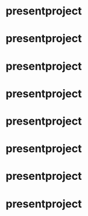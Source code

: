 # presentproject
# presentproject
# presentproject
# presentproject
# presentproject
# presentproject
# presentproject
# presentproject

